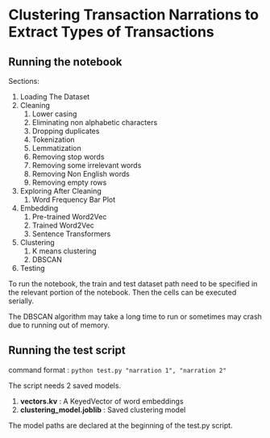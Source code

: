 # Clustering Transaction Narrations to Extract Types of Transactions

## Running the notebook
Sections:
1. Loading The Dataset
2. Cleaning
   1. Lower casing
   2. Eliminating non alphabetic characters
   3. Dropping duplicates
   4. Tokenization
   5. Lemmatization
   6. Removing stop words
   7. Removing some irrelevant words
   8. Removing Non English words
   9. Removing empty rows
3. Exploring After Cleaning
   1. Word Frequency Bar Plot
4. Embedding
   1. Pre-trained Word2Vec
   2. Trained Word2Vec
   3. Sentence Transformers
5. Clustering
   1. K means clustering
   2. DBSCAN
6. Testing

To run the notebook, the train and test dataset path need to be specified in the relevant portion of the notebook. Then the cells can be executed serially.


The DBSCAN algorithm may take a long time to run or sometimes may crash due to running out of memory.

## Running the test script
command format : 
``` python test.py "narration 1", "narration 2" ```

The script needs 2 saved models.
1. **vectors.kv** : A KeyedVector of word embeddings
2. **clustering_model.joblib** : Saved clustering model

The model paths are declared at the beginning of the test.py script.